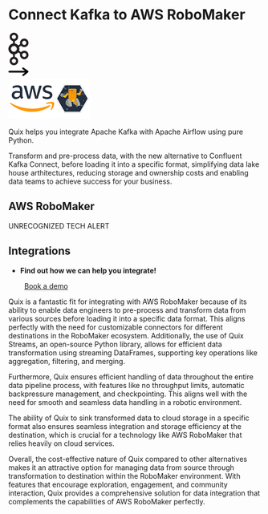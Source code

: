 # Connect Kafka to AWS RoboMaker

<div class="connect-images cards blog-grid-card" markdown>
<div>
<img src="../images/kafka_logo.png" width="40px" />
</div>
<div>
<img src="../images/arrow.svg" width="40px" />
</div>
<div>
<img src="./images/aws-robomaker_1.jpg" />
</div>
</div>

Quix helps you integrate Apache Kafka with Apache Airflow using pure Python.

Transform and pre-process data, with the new alternative to Confluent Kafka Connect, before loading it into a specific format, simplifying data lake house arthitectures, reducing storage and ownership costs and enabling data teams to achieve success for your business.

## AWS RoboMaker

UNRECOGNIZED TECH ALERT

## Integrations

<div class="grid cards" markdown>

- __Find out how we can help you integrate!__

    <a class="md-button md-button--primary" href="https://share.hsforms.com/1iW0TmZzKQMChk0lxd_tGiw4yjw2?__hstc=175542013.2303933fbd746c0ac86d9ccbe9bc9100.1728383268831.1729603416735.1729620918855.31&__hssc=175542013.1.1729620918855&__hsfp=2132701734" target="_blank" style="margin:.5rem;">Book a demo</a>

</div>


Quix is a fantastic fit for integrating with AWS RoboMaker because of its ability to enable data engineers to pre-process and transform data from various sources before loading it into a specific data format. This aligns perfectly with the need for customizable connectors for different destinations in the RoboMaker ecosystem. Additionally, the use of Quix Streams, an open-source Python library, allows for efficient data transformation using streaming DataFrames, supporting key operations like aggregation, filtering, and merging.

Furthermore, Quix ensures efficient handling of data throughout the entire data pipeline process, with features like no throughput limits, automatic backpressure management, and checkpointing. This aligns well with the need for smooth and seamless data handling in a robotic environment.

The ability of Quix to sink transformed data to cloud storage in a specific format also ensures seamless integration and storage efficiency at the destination, which is crucial for a technology like AWS RoboMaker that relies heavily on cloud services.

Overall, the cost-effective nature of Quix compared to other alternatives makes it an attractive option for managing data from source through transformation to destination within the RoboMaker environment. With features that encourage exploration, engagement, and community interaction, Quix provides a comprehensive solution for data integration that complements the capabilities of AWS RoboMaker perfectly.

